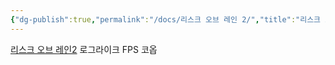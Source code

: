 ```yaml
---
{"dg-publish":true,"permalink":"/docs/리스크 오브 레인 2/","title":"리스크 오브 레인 2","tags":["game/co_op game/로그라이크"]}
---
```


[리스크 오브 레인2](https://store.steampowered.com/app/632360/Risk_of_Rain_2/) 로그라이크 FPS 코옵
